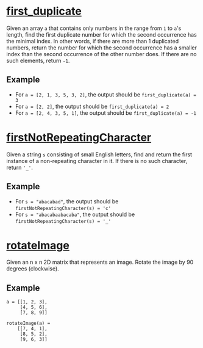 # [first_duplicate](./first_duplicate.c)
Given an array `a` that contains only numbers in the range from `1` to `a`'s length, find the first duplicate number for which the second occurrence has the minimal index. In other words, if there are more than 1 duplicated numbers, return the number for which the second occurrence has a smaller index than the second occurrence of the other number does. If there are no such elements, return `-1`.

## Example
* For `a = [2, 1, 3, 5, 3, 2]`, the output should be `first_duplicate(a) = 3`
* For `a = [2, 2]`, the output should be `first_duplicate(a) = 2`
* For `a = [2, 4, 3, 5, 1]`, the output should be `first_duplicate(a) = -1`

# [firstNotRepeatingCharacter](./firstNotRepeatingCharacter.js)
Given a string `s` consisting of small English letters, find and return the first instance of a non-repeating character in it. If there is no such character, return `'_'`.

## Example
* For `s = "abacabad"`, the output should be `firstNotRepeatingCharacter(s) = 'c'`
* For `s = "abacabaabacaba"`, the output should be `firstNotRepeatingCharacter(s) = '_'`

# [rotateImage](./rotateImage.js)
Given an n x n 2D matrix that represents an image. Rotate the image by 90 degrees (clockwise).

## Example
```
a = [[1, 2, 3],
     [4, 5, 6],
     [7, 8, 9]]

rotateImage(a) = 
    [[7, 4, 1],
     [8, 5, 2],
     [9, 6, 3]]
```
